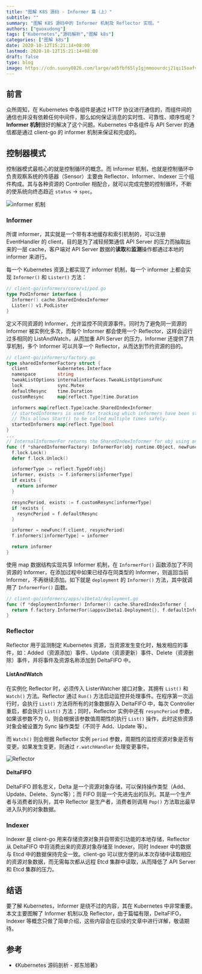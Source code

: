 ```yaml
---
title: "图解 K8S 源码 - Informer 篇（上）"
subtitle: ""
summary: "图解 K8S 源码中的 Informer 机制及 Reflector 实现。"
authors: ["guoxudong"]
tags: ["Kubernetes","源码解析","图解 k8s"]
categories: ["图解 k8s"]
date: 2020-10-12T15:21:14+08:00
lastmod: 2020-10-12T15:21:14+08:00
draft: false
type: blog
image: https://cdn.suuny0826.com/large/ad5fbf65ly1gjmmoourdcj21qi15oafv.jpg
---
```


## 前言

众所周知，在 Kubernetes 中各组件是通过 HTTP 协议进行通信的，而组件间的通信也并没有依赖任何中间件，那么如何保证消息的实时性、可靠性、顺序性呢？**Informer 机制**很好的解决了这个问题。Kubernetes 中各组件与 API Server 的通信都是通过 client-go 的 informer 机制来保证和完成的。

## 控制器模式

控制器模式最核心的就是控制循环的概念。而 Informer 机制，也就是控制循环中负责观察系统的传感器（Sensor）主要由 Reflector、Informer、Indexer 三个组件构成。其与各种资源的 Controller 相配合，就可以完成完整的控制循环，不断的使系统向终态趋近 `status` -> `spec`。

![informer 机制](https://cdn.suuny0826.com/large/ad5fbf65ly1gjme5nhuykj20mr0fmn6j.jpg)

### Informer

所谓 informer，其实就是一个带有本地缓存和索引机制的，可以注册 EventHandler 的 client，目的是为了减轻频繁通信 API Server 的压力而抽取出来的一层 cache，客户端对 API Server 数据的**读取**和**监测**操作都通过本地的 informer 来进行。

每一个 Kubernetes 资源上都实现了 informer 机制，每一个 informer 上都会实现 `Informer()` 和 `Lister()` 方法：

```go
// client-go/informers/core/v1/pod.go
type PodInformer interface {
  Informer() cache.SharedIndexInformer
  Lister() v1.PodLister
}
```

定义不同资源的 Informer，允许监控不同资源事件。同时为了避免同一资源的 Informer 被实例化多次，而每个 Informer 都会使用一个 Reflector，这样会运行过多相同的 ListAndWatch，从而加重 API Server 的压力，Informer 还提供了共享机制，多个 Informer 可以共享一个 Reflector，从而达到节约资源的目的。

```go
// client-go/informers/factory.go
type sharedInformerFactory struct {
  client           kubernetes.Interface
  namespace        string
  tweakListOptions internalinterfaces.TweakListOptionsFunc
  lock             sync.Mutex
  defaultResync    time.Duration
  customResync     map[reflect.Type]time.Duration

  informers map[reflect.Type]cache.SharedIndexInformer
  // startedInformers is used for tracking which informers have been started.
  // This allows Start() to be called multiple times safely.
  startedInformers map[reflect.Type]bool
}
...
// InternalInformerFor returns the SharedIndexInformer for obj using an internal client.
func (f *sharedInformerFactory) InformerFor(obj runtime.Object, newFunc internalinterfaces.NewInformerFunc) cache.SharedIndexInformer {
  f.lock.Lock()
  defer f.lock.Unlock()

  informerType := reflect.TypeOf(obj)
  informer, exists := f.informers[informerType]
  if exists {
    return informer
  }

  resyncPeriod, exists := f.customResync[informerType]
  if !exists {
    resyncPeriod = f.defaultResync
  }

  informer = newFunc(f.client, resyncPeriod)
  f.informers[informerType] = informer

  return informer
}
```

使用 map 数据结构实现共享 Informer 机制，在 `InformerFor()` 函数添加了不同资源的 Informer，在添加过程中如果已经存在同类型的 Informer，则返回当前 Informer，不再继续添加。如下就是 `deployment` 的 `Informer()` 方法，其中就调用了 `InformerFor()` 函数。

```go
// client-go/informers/apps/v1beta1/deployment.go
func (f *deploymentInformer) Informer() cache.SharedIndexInformer {
  return f.factory.InformerFor(&appsv1beta1.Deployment{}, f.defaultInformer)
}
```

### Reflector

Reflector 用于监测制定 Kubernetes 资源，当资源发生变化时，触发相应的事件，如：Added（资源添加）事件、Update（资源更新）事件、Delete（资源删除）事件，并将事件及资源名称添加到 DeltaFIFO 中。

#### ListAndWatch

在实例化 Reflector 时，必须传入 ListerWatcher 接口对象，其拥有 `List()` 和 `Watch()` 方法。Reflector 通过 `Run()` 方法启动监控并处理事件。在程序第一次运行时，会执行 `List()` 方法将所有的对象数据存入 DeltaFIFO 中，每次 Controller 重启，都会执行 `List()` 方法；同时，Reflector 实例中还有 `resyncPeriod` 参数，如果该参数不为 0，则会根据该参数值周期性的执行 `List()` 操作，此时这些资源对象会被设置为 Sync 操作类型（不同于 Add、Update 等）。

而 `Watch()` 则会根据 Reflector 实例 `period` 参数，周期性的监控资源对象是否有变更。如果发生变更，则通过 `r.watchHandler` 处理变更事件。

![Reflector](https://cdn.suuny0826.com/large/Reflector.png)

#### DeltaFIFO

DeltaFIFO 顾名思义，Delta 是一个资源对象存储，可以保持操作类型（Add、Update、Delete、Sync等）；而 FIFO 则是一个先进先出的队列。其是一个生产者与消费者的队列，其中 Reflector 是生产者，消费者则调用 `Pop()` 方法取出最早进入队列的对象数据。

### Indexer

Indexer 是 client-go 用来存储资源对象并自带索引功能的本地存储，Reflector 从 DeltaFIFO 中将消费出来的资源对象存储至 Indexer。同时 Indexer 中的数据与 Etcd 中的数据保持完全一致。client-go 可以很方便的从本次存储中读取相应的资源对象数据，而无需每次都从远程 Etcd 集群中读取，从而降低了 API Server 和 Etcd 集群的压力。

## 结语

要了解 Kubernetes，Informer 是绕不过的内容，其在 Kubernetes 中非常重要。本文主要图解了 Informer 机制以及 Reflector，由于篇幅有限，DeltaFIFO，Indexer 等概念只做了简单介绍，这些内容会在后续的文章中进行详解，敬请期待。

## 参考

- 《Kubernetes 源码剖析 - 郑东旭著》
